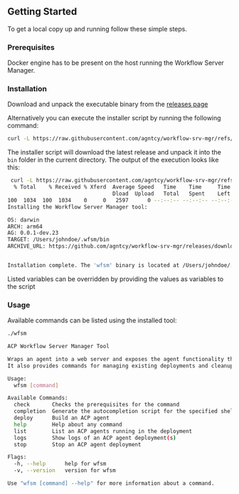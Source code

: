 
## Getting Started

To get a local copy up and running follow these simple steps.

### Prerequisites

Docker engine has to be present on the host running the Workflow Server Manager.


### Installation

Download and unpack the executable binary from the [releases page](https://github.com/agntcy/workflow-srv-mgr/releases)

Alternatively you can execute the installer script by running the following command:
```bash
curl -L https://raw.githubusercontent.com/agntcy/workflow-srv-mgr/refs/heads/install/install.sh | bash
```
The installer script will download the latest release and unpack it into the `bin` folder in the current directory.
The output of the execution looks like this:

```bash
 curl -L https://raw.githubusercontent.com/agntcy/workflow-srv-mgr/refs/heads/install/install.sh | bash                                                           [16:05:58]
  % Total    % Received % Xferd  Average Speed   Time    Time     Time  Current
                                 Dload  Upload   Total   Spent    Left  Speed
100  1034  100  1034    0     0   2597      0 --:--:-- --:--:-- --:--:--  2597
Installing the Workflow Server Manager tool:

OS: darwin
ARCH: arm64
AG: 0.0.1-dev.23
TARGET: /Users/johndoe/.wfsm/bin
ARCHIVE_URL: https://github.com/agntcy/workflow-srv-mgr/releases/download/v0.0.1-dev.23/wfsm0.0.1-dev.23_darwin_arm64.tar.gz


Installation complete. The 'wfsm' binary is located at /Users/johndoe/.wfsm/bin/wfsm
```

Listed variables can be overridden by providing the values as variables to the script



### Usage

Available commands can be listed using the installed tool:

```bash
./wfsm                                                                                                                                                                                                   [17:19:39]

ACP Workflow Server Manager Tool

Wraps an agent into a web server and exposes the agent functionality through ACP.
It also provides commands for managing existing deployments and cleanup tasks

Usage:
  wfsm [command]

Available Commands:
  check       Checks the prerequisites for the command
  completion  Generate the autocompletion script for the specified shell
  deploy      Build an ACP agent
  help        Help about any command
  list        List an ACP agents running in the deployment
  logs        Show logs of an ACP agent deployment(s)
  stop        Stop an ACP agent deployment

Flags:
  -h, --help      help for wfsm
  -v, --version   version for wfsm

Use "wfsm [command] --help" for more information about a command.
```